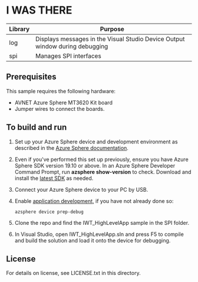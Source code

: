 # I WAS THERE


|Library   |Purpose  |
|---------|---------|
|log     |  Displays messages in the Visual Studio Device Output window during debugging  |
|spi    | Manages SPI interfaces |

## Prerequisites

 This sample requires the following hardware:

- AVNET Azure Sphere MT3620 Kit board
- Jumper wires to connect the boards.


## To build and run

1. Set up your Azure Sphere device and development environment as described in the [Azure Sphere documentation](https://docs.microsoft.com/azure-sphere/install/install).
1. Even if you've performed this set up previously, ensure you have Azure Sphere SDK version 19.10 or above. In an Azure Sphere Developer Command Prompt, run **azsphere show-version** to check. Download and install the [latest SDK](https://aka.ms/AzureSphereSDKDownload) as needed.
1. Connect your Azure Sphere device to your PC by USB.
1. Enable [application development](https://docs.microsoft.com/azure-sphere/quickstarts/qs-blink-application#prepare-your-device-for-development-and-debugging), if you have not already done so:

   `azsphere device prep-debug`
1. Clone the repo and find the IWT_HighLevelApp sample in the SPI folder.
1. In Visual Studio, open IWT_HighLevelApp.sln and press F5 to compile and build the solution and load it onto the device for debugging.


## License
For details on license, see LICENSE.txt in this directory.
